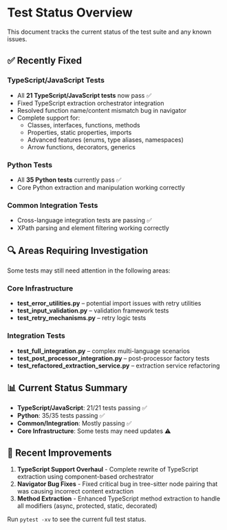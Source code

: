 # Test Status Overview

This document tracks the current status of the test suite and any known issues.

## ✅ Recently Fixed

### TypeScript/JavaScript Tests
- All **21 TypeScript/JavaScript tests** now pass ✅ 
- Fixed TypeScript extraction orchestrator integration
- Resolved function name/content mismatch bug in navigator
- Complete support for:
  - Classes, interfaces, functions, methods
  - Properties, static properties, imports
  - Advanced features (enums, type aliases, namespaces)
  - Arrow functions, decorators, generics

### Python Tests  
- All **35 Python tests** currently pass ✅
- Core Python extraction and manipulation working correctly

### Common Integration Tests
- Cross-language integration tests are passing ✅
- XPath parsing and element filtering working correctly

## 🔍 Areas Requiring Investigation

Some tests may still need attention in the following areas:

### Core Infrastructure
- **test_error_utilities.py** – potential import issues with retry utilities
- **test_input_validation.py** – validation framework tests
- **test_retry_mechanisms.py** – retry logic tests

### Integration Tests
- **test_full_integration.py** – complex multi-language scenarios
- **test_post_processor_integration.py** – post-processor factory tests
- **test_refactored_extraction_service.py** – extraction service refactoring

## 📊 Current Status Summary

- **TypeScript/JavaScript**: 21/21 tests passing ✅
- **Python**: 35/35 tests passing ✅  
- **Common/Integration**: Mostly passing ✅
- **Core Infrastructure**: Some tests may need updates ⚠️

## 🚀 Recent Improvements

1. **TypeScript Support Overhaul** - Complete rewrite of TypeScript extraction using component-based orchestrator
2. **Navigator Bug Fixes** - Fixed critical bug in tree-sitter node pairing that was causing incorrect content extraction
3. **Method Extraction** - Enhanced TypeScript method extraction to handle all modifiers (async, protected, static, decorated)

Run `pytest -xv` to see the current full test status.
